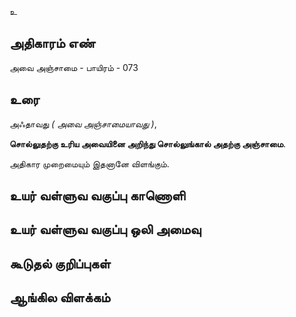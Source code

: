 உ


## அதிகாரம் எண்

அவை அஞ்சாமை - பாயிரம் - 073	
## உரை

அஃதாவது _( அவை அஞ்சாமையாவது )_,  

**சொல்லுதற்கு உரிய அவையினை அறிந்து சொல்லுங்கால் அதற்கு அஞ்சாமை**.  

அதிகார முறைமையும் இதனானே விளங்கும்.


## உயர் வள்ளுவ வகுப்பு காணொளி


## உயர் வள்ளுவ வகுப்பு ஒலி அமைவு 


## கூடுதல் குறிப்புகள்


## ஆங்கில விளக்கம்

